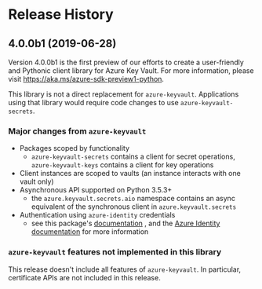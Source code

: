 # Release History

## 4.0.0b1 (2019-06-28)
Version 4.0.0b1 is the first preview of our efforts to create a user-friendly
and Pythonic client library for Azure Key Vault. For more information, please
visit https://aka.ms/azure-sdk-preview1-python.

This library is not a direct replacement for `azure-keyvault`. Applications
using that library would require code changes to use `azure-keyvault-secrets`.

### Major changes from `azure-keyvault`
- Packages scoped by functionality
    - `azure-keyvault-secrets` contains a client for secret operations,
    `azure-keyvault-keys` contains a client for key operations
- Client instances are scoped to vaults (an instance interacts with one vault
only)
- Asynchronous API supported on Python 3.5.3+
    - the `azure.keyvault.secrets.aio` namespace contains an async equivalent of
    the synchronous client in `azure.keyvault.secrets`
- Authentication using `azure-identity` credentials
  - see this package's
  [documentation](https://github.com/Azure/azure-sdk-for-python/tree/master/sdk/keyvault/azure-keyvault-secrets/README.md)
  , and the
  [Azure Identity documentation](https://github.com/Azure/azure-sdk-for-python/blob/master/sdk/identity/azure-identity/README.md)
  for more information

### `azure-keyvault` features not implemented in this library
This release doesn't include all features of `azure-keyvault`. In particular,
certificate APIs are not included in this release.

